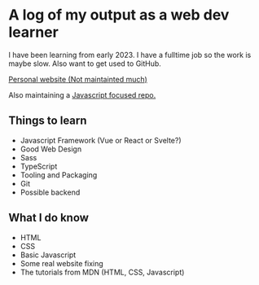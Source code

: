 # A log of my output as a web dev learner

I have been learning from early 2023. I have a fulltime job so the work is maybe slow. Also want to get used to GitHub.

[Personal website (Not maintainted much)](https://s0ny.neocities.org/)

Also maintaining a [Javascript focused repo.](https://github.com/ans0ny/javascriptplayground)

## Things to learn

* Javascript Framework (Vue or React or Svelte?)
* Good Web Design
* Sass
* TypeScript
* Tooling and Packaging
* Git
* Possible backend

## What I do know

* HTML
* CSS
* Basic Javascript
* Some real website fixing
* The tutorials from MDN (HTML, CSS, Javascript)
